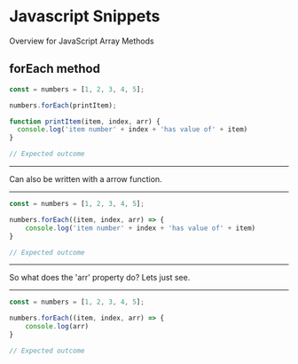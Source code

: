 # Javascript Snippets
Overview for JavaScript Array Methods

## forEach method

```javascript
const = numbers = [1, 2, 3, 4, 5];

numbers.forEach(printItem);

function printItem(item, index, arr) {
  console.log('item number' + index + 'has value of' + item)
}

// Expected outcome
```

----

Can also be written with a arrow function.

----

```javascript
const = numbers = [1, 2, 3, 4, 5];

numbers.forEach((item, index, arr) => {
    console.log('item number' + index + 'has value of' + item)
}

// Expected outcome
```

----

So what does the 'arr' property do? Lets just see.

----


```javascript
const = numbers = [1, 2, 3, 4, 5];

numbers.forEach((item, index, arr) => {
    console.log(arr)
}

// Expected outcome
```
